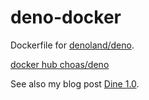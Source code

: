 # deno-docker

Dockerfile for [denoland/deno](https://github.com/denoland/deno).

[docker hub choas/deno](https://hub.docker.com/r/choas/deno)

See also my blog post [Dine 1.0](https://www.larsgregori.de/2020/05/14/deno-1-0/).
